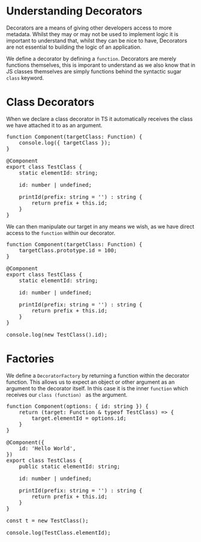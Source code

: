 # Understanding Decorators

Decorators are a means of giving other developers access to more metadata. Whilst they may or may not be used to implement logic it is important to understand that, whilst they can be nice to have, Decorators are not essential to building the logic of an application.

We define a decorator by defining a ````function````.
Decorators are merely functions themselves, this is imporant
to understand as we also know that in JS classes themselves are
simply functions behind the syntactic sugar ````class```` keyword.

# Class Decorators

When we declare a class decorator in TS it automatically receives the
class we have attached it to as an argument.

<pre>
function Component(targetClass: Function) {
    console.log({ targetClass });
}

@Component
export class TestClass {
    static elementId: string;

    id: number | undefined;

    printId(prefix: string = '') : string {
        return prefix + this.id;
    }
}
</pre>

We can then manipulate our target in any means we wish, as we have
direct access to the ````function```` within our decorator.

<pre>
function Component(targetClass: Function) {
    targetClass.prototype.id = 100;
}

@Component
export class TestClass {
    static elementId: string;

    id: number | undefined;

    printId(prefix: string = '') : string {
        return prefix + this.id;
    }
}

console.log(new TestClass().id);
</pre>


# Factories

We define a ````DecoratorFactory```` by returning a function within
the decorator function. This allows us to expect an object or other
argument as an argument to the decorator itself. In this case it is the inner ````function```` which receives our ````class (function) ````
as the argument.

<pre>
function Component(options: { id: string }) {
    return (target: Function & typeof TestClass) => {
        target.elementId = options.id;
    }
}

@Component({
    id: 'Hello World',
})
export class TestClass {
    public static elementId: string;

    id: number | undefined;

    printId(prefix: string = '') : string {
        return prefix + this.id;
    }
}

const t = new TestClass();

console.log(TestClass.elementId);
</pre>